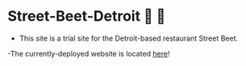 # Street-Beet-Detroit :hamburger: :seedling:

  - This site is a trial site for the Detroit-based restaurant Street Beet.

  -The currently-deployed website is located [here](https://www.streetbeetdetroit.com)!
